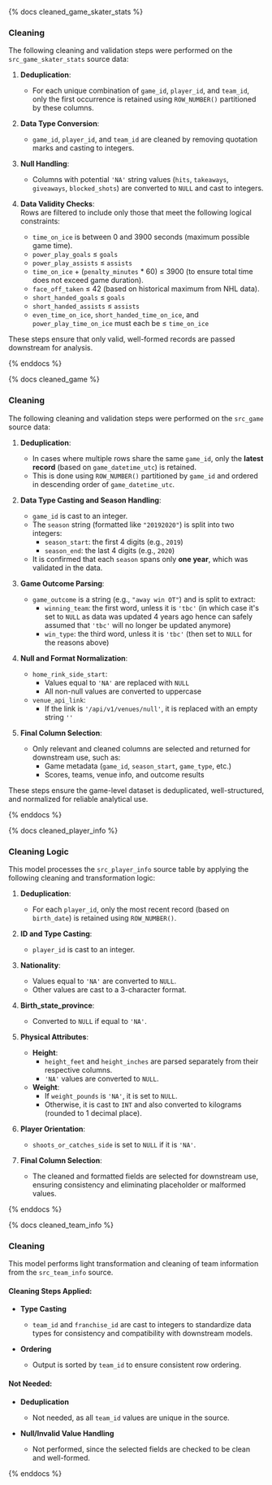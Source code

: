 {% docs cleaned_game_skater_stats %}
### Cleaning

The following cleaning and validation steps were performed on the `src_game_skater_stats` source data:

1. **Deduplication**:  
   - For each unique combination of `game_id`, `player_id`, and `team_id`, only the first occurrence is retained using `ROW_NUMBER()` partitioned by these columns.

2. **Data Type Conversion**:  
   - `game_id`, `player_id`, and `team_id` are cleaned by removing quotation marks and casting to integers.

3. **Null Handling**:  
   - Columns with potential `'NA'` string values (`hits`, `takeaways`, `giveaways`, `blocked_shots`) are converted to `NULL` and cast to integers.

4. **Data Validity Checks**:  
   Rows are filtered to include only those that meet the following logical constraints:
   - `time_on_ice` is between 0 and 3900 seconds (maximum possible game time).
   - `power_play_goals` ≤ `goals`
   - `power_play_assists` ≤ `assists`
   - `time_on_ice` + (`penalty_minutes` * 60) ≤ 3900 (to ensure total time does not exceed game duration).
   - `face_off_taken` ≤ 42 (based on historical maximum from NHL data).
   - `short_handed_goals` ≤ `goals`
   - `short_handed_assists` ≤ `assists`
   - `even_time_on_ice`, `short_handed_time_on_ice`, and `power_play_time_on_ice` must each be ≤ `time_on_ice`

These steps ensure that only valid, well-formed records are passed downstream for analysis.


{% enddocs %}
<!--           CLEANED GAME BLOCK           -->






<!--           CLEANED GAME BLOCK           -->
{% docs cleaned_game %}
### Cleaning

The following cleaning and validation steps were performed on the `src_game` source data:

1. **Deduplication**:  
   - In cases where multiple rows share the same `game_id`, only the **latest record** (based on `game_datetime_utc`) is retained.
   - This is done using `ROW_NUMBER()` partitioned by `game_id` and ordered in descending order of `game_datetime_utc`.

2. **Data Type Casting and Season Handling**:
   - `game_id` is cast to an integer.
   - The `season` string (formatted like `"20192020"`) is split into two integers:
     - `season_start`: the first 4 digits (e.g., `2019`)
     - `season_end`: the last 4 digits (e.g., `2020`)
   - It is confirmed that each `season` spans only **one year**, which was validated in the data.

3. **Game Outcome Parsing**:
   - `game_outcome` is a string (e.g., `"away win OT"`) and is split to extract:
     - `winning_team`: the first word, unless it is `'tbc'` (in which case it's set to `NULL` as data was updated 4 years ago hence can safely assumed that `'tbc'` will no longer be updated anymore)
     - `win_type`: the third word, unless it is `'tbc'` (then set to `NULL` for the reasons above)

4. **Null and Format Normalization**:
   - `home_rink_side_start`:
     - Values equal to `'NA'` are replaced with `NULL`
     - All non-null values are converted to uppercase
   - `venue_api_link`:  
     - If the link is `'/api/v1/venues/null'`, it is replaced with an empty string `''`

5. **Final Column Selection**:
   - Only relevant and cleaned columns are selected and returned for downstream use, such as:
     - Game metadata (`game_id`, `season_start`, `game_type`, etc.)
     - Scores, teams, venue info, and outcome results

These steps ensure the game-level dataset is deduplicated, well-structured, and normalized for reliable analytical use.



{% enddocs %}

<!--           CLEANED PLAYER INFO DOC BLOCK           -->






<!--           CLEANED PLAYER INFO DOC BLOCK           -->
{% docs cleaned_player_info %}

### Cleaning Logic

This model processes the `src_player_info` source table by applying the following cleaning and transformation logic:

1. **Deduplication**:
   - For each `player_id`, only the most recent record (based on `birth_date`) is retained using `ROW_NUMBER()`.

2. **ID and Type Casting**:
   - `player_id` is cast to an integer.

3. **Nationality**:
   - Values equal to `'NA'` are converted to `NULL`.
   - Other values are cast to a 3-character format.

4. **Birth_state_province**:
   - Converted to `NULL` if equal to `'NA'`.

5. **Physical Attributes**:
   - **Height**:
     - `height_feet` and `height_inches` are parsed separately from their respective columns.
     - `'NA'` values are converted to `NULL`.
   - **Weight**:
     - If `weight_pounds` is `'NA'`, it is set to `NULL`.
     - Otherwise, it is cast to `INT` and also converted to kilograms (rounded to 1 decimal place).

6. **Player Orientation**:
   - `shoots_or_catches_side` is set to `NULL` if it is `'NA'`.

7. **Final Column Selection**:
   - The cleaned and formatted fields are selected for downstream use, ensuring consistency and eliminating placeholder or malformed values.


{% enddocs %}
<!--           CLEANED TEAM INFO DOC BLOCK           -->








<!--           CLEANED TEAM INFO DOC BLOCK           -->

{% docs cleaned_team_info %}

### Cleaning

This model performs light transformation and cleaning of team information from the `src_team_info` source.

#### Cleaning Steps Applied:

- **Type Casting**  
  - `team_id` and `franchise_id` are cast to integers to standardize data types for consistency and compatibility with downstream models.

- **Ordering**  
  - Output is sorted by `team_id` to ensure consistent row ordering.

#### Not Needed:

- **Deduplication**  
  - Not needed, as all `team_id` values are unique in the source.

- **Null/Invalid Value Handling**  
  - Not performed, since the selected fields are checked to be clean and well-formed.

{% enddocs %}